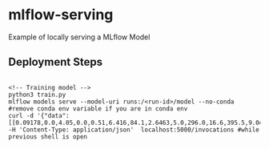 # mlflow-serving
Example of locally serving a MLflow Model


## Deployment Steps

```

<!-- Training model -->
python3 train.py
mlflow models serve --model-uri runs:/<run-id>/model --no-conda #remove conda env variable if you are in conda env
curl -d '{"data":[[0.09178,0.0,4.05,0.0,0.51,6.416,84.1,2.6463,5.0,296.0,16.6,395.5,9.04]]}' -H 'Content-Type: application/json'  localhost:5000/invocations #while previous shell is open
```
